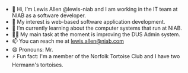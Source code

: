 - 👋 Hi, I’m Lewis Allen @lewis-niab and I am working in the IT team at NIAB as a software developer.
- 👀 My interest is web-based software application development.
- 🌱 I’m currently learning about the computer systems that run at NIAB.
- 👷‍♂️ My main task at the moment is improving the DUS Admin system.
- 📫 You can reach me at lewis.allen@niab.com
- 😄 Pronouns: Mr.
- ⚡ Fun fact: I'm a member of the Norfolk Tortoise Club and I have two Hermann's tortoises.
<!---
lewis-niab/lewis-niab is a ✨ special ✨ repository because its `README.md` (this file) appears on your GitHub profile.
You can click the Preview link to take a look at your changes.
--->

